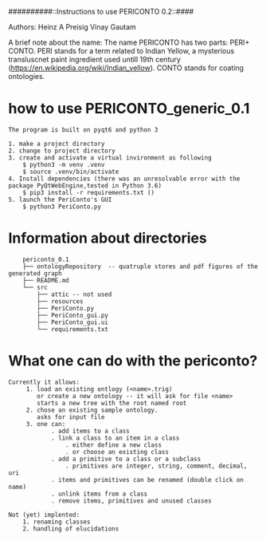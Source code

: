 ##########::Instructions to use PERICONTO 0.2::####

Authors:
    Heinz A Preisig
    Vinay Gautam



A brief note about the name: The name PERICONTO has two parts: PERI+ CONTO. 
PERI stands for a term related to Indian Yellow, 
a mysterious transluscnet paint ingredient used untill 19th century (https://en.wikipedia.org/wiki/Indian_yellow).
CONTO stands for coating ontologies.




# how to use PERICONTO_generic_0.1 
    The program is built on pyqt6 and python 3 

    1. make a project directory
    2. change to project directory
    3. create and activate a virtual invironment as following 
        $ python3 -m venv .venv
        $ source .venv/bin/activate
    4. Install dependencies (there was an unresolvable error with the package PyQtWebEngine,tested in Python 3.6)
        $ pip3 install -r requirements.txt ()
    5. launch the PeriConto's GUI
        $ python3 PeriConto.py


# Information about directories




        periconto_0.1
        ├── ontologyRepository  -- quatruple stores and pdf figures of the generated graph
        ├── README.md
        └── src
            ├── attic -- not used
            ├── resources
            ├── PeriConto.py
            ├── PeriConto_gui.py
            ├── PeriConto_gui.ui
            └── requirements.txt




# What one can do with the periconto?

    Currently it allows:
         1. load an existing ontlogy (<name>.trig)
            or create a new ontology -- it will ask for file <name>
            starts a new tree with the root named root
         2. chose an existing sample ontology. 
            asks for input file
         3. one can:
                . add items to a class
                . link a class to an item in a class
                    . either define a new class
                    . or choose an existing class
                . add a primitive to a class or a subclass
                    . primitives are integer, string, comment, decimal, uri
                . items and primitives can be renamed (double click on name)
                . unlink items from a class
                . remove items, primitives and unused classes

    Not (yet) implented:
        1. renaming classes
        2. handling of elucidations
